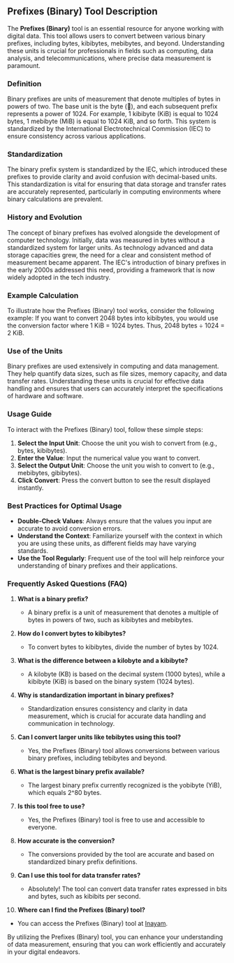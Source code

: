 ## Prefixes (Binary) Tool Description

The **Prefixes (Binary)** tool is an essential resource for anyone working with digital data. This tool allows users to convert between various binary prefixes, including bytes, kibibytes, mebibytes, and beyond. Understanding these units is crucial for professionals in fields such as computing, data analysis, and telecommunications, where precise data measurement is paramount.

### Definition

Binary prefixes are units of measurement that denote multiples of bytes in powers of two. The base unit is the byte (🔢), and each subsequent prefix represents a power of 1024. For example, 1 kibibyte (KiB) is equal to 1024 bytes, 1 mebibyte (MiB) is equal to 1024 KiB, and so forth. This system is standardized by the International Electrotechnical Commission (IEC) to ensure consistency across various applications.

### Standardization

The binary prefix system is standardized by the IEC, which introduced these prefixes to provide clarity and avoid confusion with decimal-based units. This standardization is vital for ensuring that data storage and transfer rates are accurately represented, particularly in computing environments where binary calculations are prevalent.

### History and Evolution

The concept of binary prefixes has evolved alongside the development of computer technology. Initially, data was measured in bytes without a standardized system for larger units. As technology advanced and data storage capacities grew, the need for a clear and consistent method of measurement became apparent. The IEC's introduction of binary prefixes in the early 2000s addressed this need, providing a framework that is now widely adopted in the tech industry.

### Example Calculation

To illustrate how the Prefixes (Binary) tool works, consider the following example: If you want to convert 2048 bytes into kibibytes, you would use the conversion factor where 1 KiB = 1024 bytes. Thus, 2048 bytes ÷ 1024 = 2 KiB.

### Use of the Units

Binary prefixes are used extensively in computing and data management. They help quantify data sizes, such as file sizes, memory capacity, and data transfer rates. Understanding these units is crucial for effective data handling and ensures that users can accurately interpret the specifications of hardware and software.

### Usage Guide

To interact with the Prefixes (Binary) tool, follow these simple steps:

1. **Select the Input Unit**: Choose the unit you wish to convert from (e.g., bytes, kibibytes).
2. **Enter the Value**: Input the numerical value you want to convert.
3. **Select the Output Unit**: Choose the unit you wish to convert to (e.g., mebibytes, gibibytes).
4. **Click Convert**: Press the convert button to see the result displayed instantly.

### Best Practices for Optimal Usage

- **Double-Check Values**: Always ensure that the values you input are accurate to avoid conversion errors.
- **Understand the Context**: Familiarize yourself with the context in which you are using these units, as different fields may have varying standards.
- **Use the Tool Regularly**: Frequent use of the tool will help reinforce your understanding of binary prefixes and their applications.

### Frequently Asked Questions (FAQ)

1. **What is a binary prefix?**
   - A binary prefix is a unit of measurement that denotes a multiple of bytes in powers of two, such as kibibytes and mebibytes.

2. **How do I convert bytes to kibibytes?**
   - To convert bytes to kibibytes, divide the number of bytes by 1024.

3. **What is the difference between a kilobyte and a kibibyte?**
   - A kilobyte (KB) is based on the decimal system (1000 bytes), while a kibibyte (KiB) is based on the binary system (1024 bytes).

4. **Why is standardization important in binary prefixes?**
   - Standardization ensures consistency and clarity in data measurement, which is crucial for accurate data handling and communication in technology.

5. **Can I convert larger units like tebibytes using this tool?**
   - Yes, the Prefixes (Binary) tool allows conversions between various binary prefixes, including tebibytes and beyond.

6. **What is the largest binary prefix available?**
   - The largest binary prefix currently recognized is the yobibyte (YiB), which equals 2^80 bytes.

7. **Is this tool free to use?**
   - Yes, the Prefixes (Binary) tool is free to use and accessible to everyone.

8. **How accurate is the conversion?**
   - The conversions provided by the tool are accurate and based on standardized binary prefix definitions.

9. **Can I use this tool for data transfer rates?**
   - Absolutely! The tool can convert data transfer rates expressed in bits and bytes, such as kibibits per second.

10. **Where can I find the Prefixes (Binary) tool?**
   - You can access the Prefixes (Binary) tool at [Inayam](https://www.inayam.co/unit-converter/prefixes_binary).

By utilizing the Prefixes (Binary) tool, you can enhance your understanding of data measurement, ensuring that you can work efficiently and accurately in your digital endeavors.